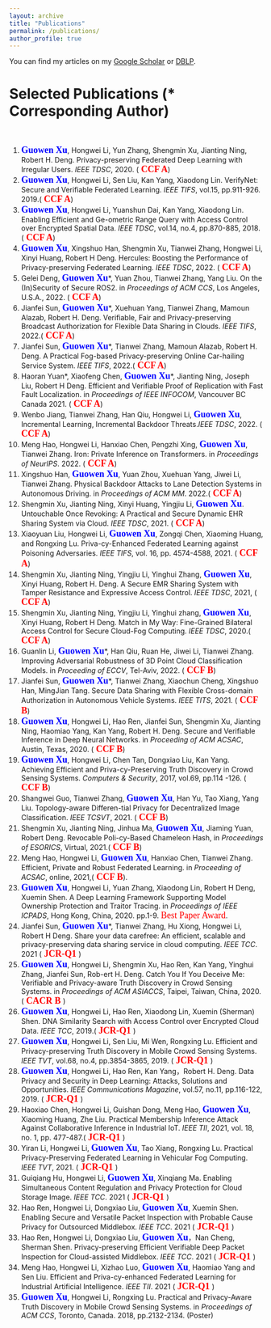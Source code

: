 ```yaml
---
layout: archive
title: "Publications"
permalink: /publications/
author_profile: true
---
```



You can find my articles on my [Google Scholar](https://scholar.google.com.hk/citations?user=MDKdG80AAAAJ&hl=zh-CN) or [DBLP](https://dblp.org/pid/87/10142.html).

**Selected Publications** (\* Corresponding Author) 
======
&nbsp;&nbsp;&nbsp;&nbsp;&nbsp;&nbsp;&nbsp;&nbsp;


 
1. **<font face="Times New Roman" color=blue size=4> Guowen Xu</font>**, Hongwei Li, Yun Zhang, Shengmin Xu, Jianting Ning, Robert H. Deng. Privacy-preserving Federated Deep Learning with Irregular Users. *IEEE TDSC*, 2020. (**<font face="Times New Roman" color=red size=4> CCF A</font>**)
2. **<font face="Times New Roman" color=blue size=4> Guowen Xu</font>**, Hongwei Li, Sen Liu, Kan Yang, Xiaodong Lin. VerifyNet: Secure and Verifiable Federated Learning. *IEEE TIFS*, vol.15, pp.911-926. 2019.(**<font face="Times New Roman" color=red size=4> CCF A</font>**)
3. **<font face="Times New Roman" color=blue size=4> Guowen Xu</font>**, Hongwei Li, Yuanshun Dai, Kan Yang, Xiaodong Lin. Enabling Efficient and Ge-ometric Range Query with Access Control over Encrypted Spatial Data. *IEEE TDSC*, vol.14, no.4, pp.870-885, 2018. (**<font face="Times New Roman" color=red size=4> CCF A</font>**)
4. **<font face="Times New Roman" color=blue size=4> Guowen Xu</font>**, Xingshuo Han, Shengmin Xu, Tianwei Zhang, Hongwei Li, Xinyi Huang, Robert H Deng. Hercules: Boosting the Performance of Privacy-preserving Federated Learning. *IEEE TDSC*, 2022. (**<font face="Times New Roman" color=red size=4> CCF A</font>**)
5. Gelei Deng, **<font face="Times New Roman" color=blue size=4> Guowen Xu</font>**\*, Yuan Zhou, Tianwei Zhang, Yang Liu. On the (In)Security of Secure ROS2. in *Proceedings of ACM CCS*, Los Angeles, U.S.A., 2022. (**<font face="Times New Roman" color=red size=4> CCF A</font>**)
6. Jianfei Sun, **<font face="Times New Roman" color=blue size=4> Guowen Xu</font>**\*, Xuehuan Yang, Tianwei Zhang, Mamoun Alazab, Robert H. Deng. Verifiable, Fair and Privacy-preserving Broadcast Authorization for Flexible Data Sharing in Clouds. *IEEE TIFS*, 2022.(**<font face="Times New Roman" color=red size=4> CCF A</font>**)
7. Jianfei Sun, **<font face="Times New Roman" color=blue size=4> Guowen Xu</font>**\*, Tianwei Zhang, Mamoun Alazab, Robert H. Deng. A Practical Fog-based Privacy-preserving Online Car-hailing Service System. *IEEE TIFS*, 2022.(**<font face="Times New Roman" color=red size=4> CCF A</font>**)
8. Haoran Yuan\*, Xiaofeng Chen, **<font face="Times New Roman" color=blue size=4> Guowen Xu</font>**\*, Jianting Ning, Joseph Liu, Robert H Deng.  Efficient and Verifiable Proof of Replication with Fast Fault Localization. in *Proceedings of IEEE INFOCOM*, Vancouver BC Canada 2021. (**<font face="Times New Roman" color=red size=4> CCF A</font>**)
9. Wenbo Jiang, Tianwei Zhang, Han Qiu, Hongwei Li, **<font face="Times New Roman" color=blue size=4> Guowen Xu</font>**, Incremental Learning, Incremental Backdoor Threats.*IEEE TDSC*, 2022. (**<font face="Times New Roman" color=red size=4> CCF A</font>**)
10. Meng Hao, Hongwei Li, Hanxiao Chen, Pengzhi Xing, **<font face="Times New Roman" color=blue size=4> Guowen Xu</font>**, Tianwei Zhang. Iron: Private Inference on Transformers. in *Proceedings of NeurIPS*. 2022. (**<font face="Times New Roman" color=red size=4> CCF A</font>**)
11. Xingshuo Han, **<font face="Times New Roman" color=blue size=4> Guowen Xu</font>**, Yuan Zhou, Xuehuan Yang, Jiwei Li, Tianwei Zhang. Physical Backdoor Attacks to Lane Detection Systems in Autonomous Driving. in *Proceedings of ACM MM*. 2022.(**<font face="Times New Roman" color=red size=4> CCF A</font>**)
12. Shengmin Xu, Jianting Ning, Xinyi Huang, Yingjiu Li, **<font face="Times New Roman" color=blue size=4> Guowen Xu</font>**. Untouchable Once Revoking: A Practical and Secure Dynamic EHR Sharing System via Cloud. *IEEE TDSC*, 2021.  (**<font face="Times New Roman" color=red size=4> CCF A</font>**)
13. Xiaoyuan Liu, Hongwei Li, **<font face="Times New Roman" color=blue size=4> Guowen Xu</font>**, Zongqi Chen, Xiaoming Huang, and Rongxing Lu. Priva-cy-Enhanced Federated Learning against Poisoning Adversaries. *IEEE TIFS*, vol. 16, pp. 4574-4588, 2021. (**<font face="Times New Roman" color=red size=4> CCF A</font>**)
14. Shengmin Xu, Jianting Ning, Yingjiu Li, Yinghui Zhang, **<font face="Times New Roman" color=blue size=4> Guowen Xu</font>**, Xinyi Huang, Robert H. Deng. A Secure EMR Sharing System with Tamper Resistance and Expressive Access Control. *IEEE TDSC*, 2021, (**<font face="Times New Roman" color=red size=4> CCF A</font>**)
15. Shengmin Xu, Jianting Ning, Yingjiu Li, Yinghui zhang, **<font face="Times New Roman" color=blue size=4> Guowen Xu</font>**, Xinyi Huang, Robert H Deng. Match in My Way: Fine-Grained Bilateral Access Control for Secure Cloud-Fog Computing. *IEEE TDSC*, 2020.(**<font face="Times New Roman" color=red size=4> CCF A</font>**)
16. Guanlin Li, **<font face="Times New Roman" color=blue size=4> Guowen Xu</font>**\*, Han Qiu, Ruan He, Jiwei Li,  Tianwei Zhang. Improving Adversarial Robustness of 3D Point Cloud Classification Models. in *Proceeding of  ECCV*, Tel-Aviv, 2022. (**<font face="Times New Roman" color=red size=4> CCF B</font>**)
17. Jianfei Sun,  **<font face="Times New Roman" color=blue size=4> Guowen Xu</font>**\*, Tianwei Zhang, Xiaochun Cheng, Xingshuo Han, MingJian Tang. Secure Data Sharing with Flexible Cross-domain Authorization in Autonomous Vehicle Systems. *IEEE TITS*, 2021. (**<font face="Times New Roman" color=red size=4> CCF B</font>**) 
18. **<font face="Times New Roman" color=blue size=4> Guowen Xu</font>**, Hongwei Li, Hao Ren, Jianfei Sun, Shengmin Xu, Jianting Ning, Haomiao Yang, Kan Yang, Robert H. Deng. Secure and Verifiable Inference in Deep Neural Networks. in *Proceeding of ACM ACSAC*, Austin, Texas, 2020. (**<font face="Times New Roman" color=red size=4> CCF B</font>**)
19. **<font face="Times New Roman" color=blue size=4> Guowen Xu</font>**, Hongwei Li, Chen Tan, Dongxiao Liu, Kan Yang. Achieving Efficient and Priva-cy-Preserving Truth Discovery in Crowd Sensing Systems. *Computers & Security*, 2017, vol.69, pp.114 -126. (**<font face="Times New Roman" color=red size=4> CCF B</font>**)
20. Shangwei Guo, Tianwei Zhang, **<font face="Times New Roman" color=blue size=4> Guowen Xu</font>**, Han Yu, Tao Xiang, Yang Liu. Topology-aware Differen-tial Privacy for Decentralized Image Classification. *IEEE TCSVT*, 2021. (**<font face="Times New Roman" color=red size=4> CCF B</font>**)
21. Shengmin Xu, Jianting Ning, Jinhua Ma, **<font face="Times New Roman" color=blue size=4> Guowen Xu</font>**, Jiaming Yuan, Robert Deng. Revocable Poli-cy-Based Chameleon Hash, in *Proceedings of ESORICS*, Virtual, 2021.(**<font face="Times New Roman" color=red size=4> CCF B</font>**)
22. Meng Hao, Hongwei Li, **<font face="Times New Roman" color=blue size=4> Guowen Xu</font>**, Hanxiao Chen, Tianwei Zhang. Efficient, Private and Robust Federated Learning. in *Proceeding of ACSAC*, online, 2021,(**<font face="Times New Roman" color=red size=4> CCF B</font>**).
23. **<font face="Times New Roman" color=blue size=4> Guowen Xu</font>**, Hongwei Li, Yuan Zhang, Xiaodong Lin, Robert H Deng, Xuemin Shen. A Deep Learning Framework Supporting Model Ownership Protection and Traitor Tracing. in *Proceedings of IEEE ICPADS*, Hong Kong, China, 2020. pp.1-9. <font face="Times New Roman" color=red size=4> Best Paper Award</font>.
24. Jianfei Sun,  **<font face="Times New Roman" color=blue size=4> Guowen Xu</font>**\*, Tianwei Zhang, Hu Xiong, Hongwei Li, Robert H Deng. Share your data carefree: An efficient, scalable and privacy-preserving data sharing service in cloud computing. *IEEE TCC*. 2021  (**<font face="Times New Roman" color=red size=4> JCR-Q1 </font>**)
25. **<font face="Times New Roman" color=blue size=4> Guowen Xu</font>**, Hongwei Li, Shengmin Xu, Hao Ren, Kan Yang, Yinghui Zhang, Jianfei Sun, Rob-ert H. Deng. Catch You If You Deceive Me: Verifiable and Privacy-aware Truth Discovery in Crowd Sensing Systems. in *Proceedings of ACM ASIACCS*, Taipei, Taiwan, China, 2020.(**<font face="Times New Roman" color=red size=4> CACR B </font>**) 
26. **<font face="Times New Roman" color=blue size=4> Guowen Xu</font>**, Hongwei Li, Hao Ren, Xiaodong Lin, Xuemin (Sherman) Shen. DNA Similarity Search with Access Control over Encrypted Cloud Data. *IEEE TCC*, 2019.(**<font face="Times New Roman" color=red size=4> JCR-Q1 </font>**) 
27. **<font face="Times New Roman" color=blue size=4> Guowen Xu</font>**, Hongwei Li, Sen Liu, Mi Wen, Rongxing Lu. Efficient and Privacy-preserving Truth Discovery in Mobile Crowd Sensing Systems. *IEEE TVT*, vol.68, no.4, pp.3854-3865, 2019. (**<font face="Times New Roman" color=red size=4> JCR-Q1 </font>**)
28. **<font face="Times New Roman" color=blue size=4> Guowen Xu</font>**, Hongwei Li, Hao Ren, Kan Yang，Robert H. Deng. Data Privacy and Security in Deep Learning: Attacks, Solutions and Opportunities. *IEEE Communications Magazine*, vol.57, no.11, pp.116-122, 2019. (**<font face="Times New Roman" color=red size=4> JCR-Q1 </font>**)
29. Haoxiao Chen, Hongwei Li, Guishan Dong, Meng Hao, **<font face="Times New Roman" color=blue size=4> Guowen Xu</font>**, Xiaoming Huang, Zhe Liu. Practical Membership Inference Attack Against Collaborative Inference in Industrial IoT. *IEEE TII*, 2021, vol. 18, no. 1, pp. 477-487.(**<font face="Times New Roman" color=red size=4> JCR-Q1 </font>**)
30. Yiran Li, Hongwei Li,  **<font face="Times New Roman" color=blue size=4> Guowen Xu</font>**, Tao Xiang, Rongxing Lu. Practical Privacy-Preserving Federated Learning in Vehicular Fog Computing. *IEEE TVT*, 2021. (**<font face="Times New Roman" color=red size=4> JCR-Q1 </font>**)
31. Guiqiang Hu, Hongwei Li, **<font face="Times New Roman" color=blue size=4> Guowen Xu</font>**, Xinqiang Ma. Enabling Simultaneous Content Regulation and Privacy Protection for Cloud Storage Image. *IEEE TCC*. 2021  (**<font face="Times New Roman" color=red size=4> JCR-Q1 </font>**)
32. Hao Ren, Hongwei Li, Dongxiao Liu,  **<font face="Times New Roman" color=blue size=4> Guowen Xu</font>**, Xuemin Shen. Enabling Secure and Versatile Packet Inspection with Probable Cause Privacy for Outsourced Middlebox. *IEEE TCC*. 2021  (**<font face="Times New Roman" color=red size=4> JCR-Q1 </font>**)
33. Hao Ren, Hongwei Li, Dongxiao Liu,  **<font face="Times New Roman" color=blue size=4> Guowen Xu</font>**，Nan Cheng, Sherman Shen. Privacy-preserving Efficient Verifiable Deep Packet Inspection for Cloud-assisted Middlebox.  *IEEE TCC*. 2021  (**<font face="Times New Roman" color=red size=4> JCR-Q1 </font>**)
34. Meng Hao, Hongwei Li, Xizhao Luo, **<font face="Times New Roman" color=blue size=4> Guowen Xu</font>**, Haomiao Yang and Sen Liu. Efficient and Priva-cy-enhanced Federated Learning for Industrial Artificial Intelligence. *IEEE TII*. 2021  (**<font face="Times New Roman" color=red size=4> JCR-Q1 </font>**)
35. **<font face="Times New Roman" color=blue size=4> Guowen Xu</font>**, Hongwei Li, Rongxing Lu. Practical and Privacy-Aware Truth Discovery in Mobile Crowd Sensing Systems. in *Proceedings of ACM CCS*, Toronto, Canada. 2018, pp.2132-2134. (Poster)














